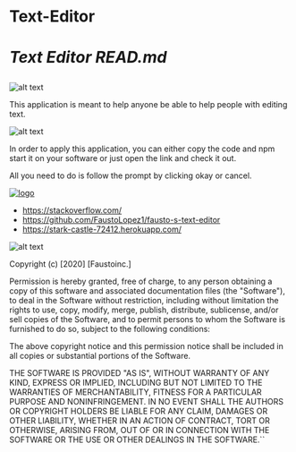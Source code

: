 # Text-Editor
<head>
<h1>
    <meta charset="UTF-8" />

***Text Editor READ.md*** 
</h1>
</head>

![alt text](https://img.shields.io/badge/Description-green)


This application is meant to help anyone be able to help people with editing text.


![alt text](https://img.shields.io/badge/Usage-green)

In order to apply this application, you can either copy the code and npm start it on your software or just open the link and check it out.

All you need to do is follow the prompt by clicking okay or cancel.


<a href="LINK_TO_REPO">
<img src=https://media.giphy.com/media/CmOPX1dYyTQThnID9Q/giphy.gif alt="logo">







- https://stackoverflow.com/
- https://github.com/FaustoLopez1/fausto-s-text-editor
- https://stark-castle-72412.herokuapp.com/

![alt text](https://img.shields.io/badge/License-green)

Copyright (c) [2020] [Faustoinc.] 


Permission is hereby granted, free of charge, to any person obtaining a copy
of this software and associated documentation files (the "Software"), to deal
in the Software without restriction, including without limitation the rights
to use, copy, modify, merge, publish, distribute, sublicense, and/or sell
copies of the Software, and to permit persons to whom the Software is
furnished to do so, subject to the following conditions:

The above copyright notice and this permission notice shall be included in all
copies or substantial portions of the Software.

THE SOFTWARE IS PROVIDED "AS IS", WITHOUT WARRANTY OF ANY KIND, EXPRESS OR
IMPLIED, INCLUDING BUT NOT LIMITED TO THE WARRANTIES OF MERCHANTABILITY,
FITNESS FOR A PARTICULAR PURPOSE AND NONINFRINGEMENT. IN NO EVENT SHALL THE
AUTHORS OR COPYRIGHT HOLDERS BE LIABLE FOR ANY CLAIM, DAMAGES OR OTHER
LIABILITY, WHETHER IN AN ACTION OF CONTRACT, TORT OR OTHERWISE, ARISING FROM,
OUT OF OR IN CONNECTION WITH THE SOFTWARE OR THE USE OR OTHER DEALINGS IN THE
SOFTWARE.``
